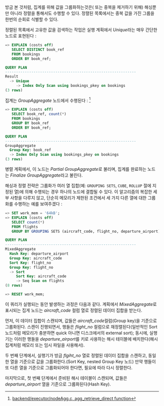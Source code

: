 방금 본 것처럼, 집계를 위해 값을 그룹화하는것은( 또는 중복을 제거하기 위해) 해싱뿐만 아니라 정렬을 통해서도 수행할 수 있다.
정렬된 목록에서는 중복 값을 가진 그룹을 한번의 순회로 식별할 수 있다.

정렬된 목록에서 고유한 값을 검색하는 작업은 실행 계획에서 *Unique*라는 매우 간단한 노드로 표현된다 : 
```sql
=> EXPLAIN (costs off) 
   SELECT DISTINCT book_ref
   FROM bookings
   ORDER BY book_ref;

QUERY PLAN
------------------------------------------------------------
Result
  -> Unique
     -> Index Only Scan using bookings_pkey on bookings
(3 rows)
```

집계는 *GroupAggregate* 노드에서 수행된다 :  [^2]

```sql
=> EXPLAIN (costs off) 
   SELECT book_ref, count(*)
   FROM bookings
   GROUP BY book_ref
   ORDER BY book_ref;

QUERY PLAN
------------------------------------------------------------
GroupAggregate
  Group Key: book_ref
  -> Index Only Scan using bookings_pkey on bookings
(3 rows)
```

병렬 계획에서, 이 노드는 *Partial GroupAggregate*로 불리며, 집계를 완료하는 노드는 *Finalize GroupAggregate*라고 불린다.

해싱과 정렬 전략은 그룹화가 여러 열 집합(예: `GROUPING SETS`, `CUBE`, `ROLLUP`  절에 지정된 열)에 의해 수행되는 경우 하나의 노드에 결합될 수 있다.
이 알고리즘의 복잡한 세부 사항을 다루지 않고, 단순히 메모리가 제한된 조건에서 세 가지 다른 열에 대한 그룹화를 수행하는 예를 보여주겠다 : 

```sql
=> SET work_mem = '64kB';
=> EXPLAIN (costs off) 
   SELECT count(*)
   FROM flights
   GROUP BY GROUPING SETS (aircraft_code, flight_no, departure_airport);

QUERY PLAN
------------------------------------------------------------
MixedAggregate
  Hash Key: departure_airport
  Group Key: aircraft_code
  Sort Key: flight_no
  Group Key: flight_no
  -> Sort
     Sort Key: aircraft_code
     -> Seq Scan on flights
(8 rows)

=> RESET work_mem;
```

이 쿼리가 실행되는 동안 발생하는 과정은 다음과 같다.
계획에서 *MixedAggregate*로 표시되는 집게 노드는 *aircraft_code* 컬럼 열로 정렬된 데이터 집합을 받는다.

먼저, 이 데이터 집합이 스캔되며, 값들은 *aircraft_code*컬럼(Group key)을 기준으로 그룹화된다. 스캔이 진행되면서, 행들은 *flight_no* 컬럼으로 재정렬된다(일반적인 Sort 노드처럼 메모리가 충분하면 quick 아니면 디스크에서의 external sort);
동시에, 실행기는 이러한 행들을 *departure_airport*를 키로 사용하는 해시 테이블에 배치한다(해시  집계처럼 메모리 또는 임시 파일을 사용해서).

두 번째 단계에서, 실행기가 방금 *flgiht_no* 열로 정렬된 데이터 집합을 스캔하고, 동일한 열을 기준으로 값을 그룹화한다.(Sort Key, nested Group Key 노드)
만약 행들이 또 다른 열을 기준으로 그룹화되어야 한다면, 필요에 따라 다시 정렬한다.

마지막으로, 첫 번째 단계에서 준비된 해시 테이블이 스캔되며, 값들은 *departure_airport* 열을 기준으로 그룹화된다(Hash Key).


[^1]:[backend/executor/nodeUnique.c](https://git.postgresql.org/gitweb/?p=postgresql.git;a=blob;f=src/backend/executor/nodeUnique.c;hb=REL_14_STABLE)
[^2]:[backend/executor/nodeAgg.c, agg_retrieve_direct function](https://git.postgresql.org/gitweb/?p=postgresql.git;a=blob;f=src/backend/executor/nodeAgg.c;hb=REL_14_STABLE)
